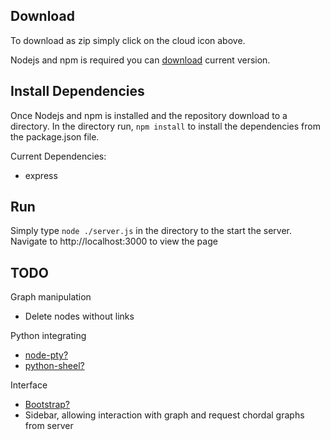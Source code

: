 ## Download
To download as zip simply click on the cloud icon above.

Nodejs and npm is required you can
[download](https://nodejs.org/en/download/) current version.

## Install Dependencies
Once Nodejs and npm is installed and the repository download to a directory. In the directory run, `npm install` to install the dependencies from the package.json file.

Current Dependencies:
* express


## Run
Simply type `node ./server.js` in the directory to the start the server. Navigate to http://localhost:3000 to view the page

## TODO
Graph manipulation
* Delete nodes without links

Python integrating
* [node-pty?](https://github.com/Microsoft/node-pty)
* [python-sheel?](https://github.com/extrabacon/python-shell)

Interface
* [Bootstrap?](https://getbootstrap.com/)
* Sidebar, allowing interaction with graph and request chordal graphs from server
